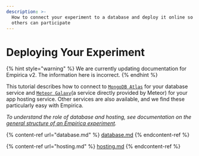 ```yaml
---
description: >-
  How to connect your experiment to a database and deploy it online so that
  others can participate
---
```


# Deploying Your Experiment

{% hint style="warning" %}
We are currently updating documentation for Empirica v2. The information here is incorrect.
{% endhint %}

This tutorial describes how to connect to [`MongoDB Atlas`](https://www.mongodb.com/cloud/atlas) for your database service and [`Meteor Galaxy`](https://www.meteor.com/cloud)(a service directly provided by Meteor) for your app hosting service.  Other services are also available, and we find these particularly easy with Empirica.

_To understand the role of database and hosting, see documentation on the_ [_general structure of an Empirica experiment_](broken-reference)_._

{% content-ref url="database.md" %}
[database.md](database.md)
{% endcontent-ref %}

{% content-ref url="hosting.md" %}
[hosting.md](hosting.md)
{% endcontent-ref %}
